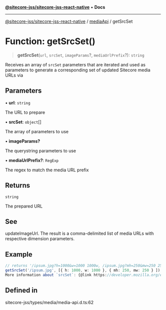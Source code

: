 [**@sitecore-jss/sitecore-jss-react-native**](../../../README.md) • **Docs**

***

[@sitecore-jss/sitecore-jss-react-native](../../../README.md) / [mediaApi](../README.md) / getSrcSet

# Function: getSrcSet()

> **getSrcSet**(`url`, `srcSet`, `imageParams`?, `mediaUrlPrefix`?): `string`

Receives an array of `srcSet` parameters that are iterated and used as parameters to generate
a corresponding set of updated Sitecore media URLs via

## Parameters

• **url**: `string`

The URL to prepare

• **srcSet**: `object`[]

The array of parameters to use

• **imageParams?**

The querystring parameters to use

• **mediaUrlPrefix?**: `RegExp`

The regex to match the media URL prefix

## Returns

`string`

The prepared URL

## See

updateImageUrl. The result is a comma-delimited
list of media URLs with respective dimension parameters.

## Example

```ts
// returns '/ipsum.jpg?h=1000&w=1000 1000w, /ipsum.jpg?mh=250&mw=250 250w'
getSrcSet('/ipsum.jpg', [{ h: 1000, w: 1000 }, { mh: 250, mw: 250 } ])
More information about `srcSet`: {@link https://developer.mozilla.org/en-US/docs/Web/HTML/Element/img}
```

## Defined in

sitecore-jss/types/media/media-api.d.ts:62
